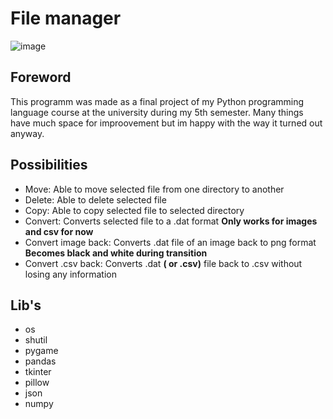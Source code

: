 # File manager

![image](https://github.com/user-attachments/assets/a3a3ea96-0804-4095-9f31-2a62a0ee9481)

## Foreword

This programm was made as a final project of my Python programming language course at the university during my 5th semester. 
Many things have much space for improovement but im happy with the way it turned out anyway.

## Possibilities

- Move: Able to move selected file from one directory to another
- Delete: Able to delete selected file
- Copy: Able to copy selected file to selected directory
- Convert: Converts selected file to a .dat format __Only works for images and csv for now__
- Convert image back: Converts .dat file of an image back to png format __Becomes black and white during transition__
- Convert .csv back: Converts .dat **( or .csv)** file back to .csv without losing any information

## Lib's
- os
- shutil
- pygame
- pandas
- tkinter
- pillow
- json
- numpy
  
